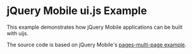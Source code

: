 jQuery Mobile ui.js Example
===========================

This example demonstrates how jQuery Mobile applications can be built with uijs.

The source code is based on jQuery Mobile's [pages-multi-page example](https://github.com/jquery/jquery-mobile/tree/master/demos/pages-multi-page).
